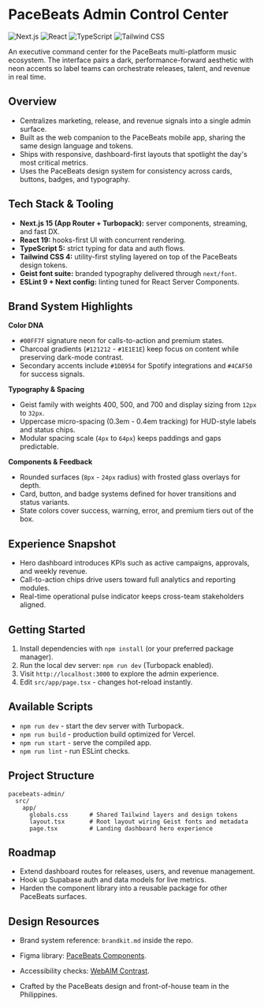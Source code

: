 # PaceBeats Admin Control Center

![Next.js](https://img.shields.io/badge/Next.js-15-black?logo=nextdotjs&style=flat-square) ![React](https://img.shields.io/badge/React-19-61dafb?logo=react&style=flat-square) ![TypeScript](https://img.shields.io/badge/TypeScript-5-3178c6?logo=typescript&style=flat-square) ![Tailwind CSS](https://img.shields.io/badge/Tailwind_CSS-4-38bdf8?logo=tailwindcss&style=flat-square)

An executive command center for the PaceBeats multi-platform music ecosystem. The interface pairs a dark, performance-forward aesthetic with neon accents so label teams can orchestrate releases, talent, and revenue in real time.

## Overview
- Centralizes marketing, release, and revenue signals into a single admin surface.
- Built as the web companion to the PaceBeats mobile app, sharing the same design language and tokens.
- Ships with responsive, dashboard-first layouts that spotlight the day's most critical metrics.
- Uses the PaceBeats design system for consistency across cards, buttons, badges, and typography.

## Tech Stack & Tooling
- **Next.js 15 (App Router + Turbopack):** server components, streaming, and fast DX.
- **React 19:** hooks-first UI with concurrent rendering.
- **TypeScript 5:** strict typing for data and auth flows.
- **Tailwind CSS 4:** utility-first styling layered on top of the PaceBeats design tokens.
- **Geist font suite:** branded typography delivered through `next/font`.
- **ESLint 9 + Next config:** linting tuned for React Server Components.

## Brand System Highlights
**Color DNA**
- `#00FF7F` signature neon for calls-to-action and premium states.
- Charcoal gradients (`#121212` - `#1E1E1E`) keep focus on content while preserving dark-mode contrast.
- Secondary accents include `#1DB954` for Spotify integrations and `#4CAF50` for success signals.

**Typography & Spacing**
- Geist family with weights 400, 500, and 700 and display sizing from `12px` to `32px`.
- Uppercase micro-spacing (0.3em - 0.4em tracking) for HUD-style labels and status chips.
- Modular spacing scale (`4px` to `64px`) keeps paddings and gaps predictable.

**Components & Feedback**
- Rounded surfaces (`8px` - `24px` radius) with frosted glass overlays for depth.
- Card, button, and badge systems defined for hover transitions and status variants.
- State colors cover success, warning, error, and premium tiers out of the box.

## Experience Snapshot
- Hero dashboard introduces KPIs such as active campaigns, approvals, and weekly revenue.
- Call-to-action chips drive users toward full analytics and reporting modules.
- Real-time operational pulse indicator keeps cross-team stakeholders aligned.

## Getting Started
1. Install dependencies with `npm install` (or your preferred package manager).
2. Run the local dev server: `npm run dev` (Turbopack enabled).
3. Visit `http://localhost:3000` to explore the admin experience.
4. Edit `src/app/page.tsx` - changes hot-reload instantly.

## Available Scripts
- `npm run dev` - start the dev server with Turbopack.
- `npm run build` - production build optimized for Vercel.
- `npm run start` - serve the compiled app.
- `npm run lint` - run ESLint checks.

## Project Structure
```
pacebeats-admin/
  src/
    app/
      globals.css      # Shared Tailwind layers and design tokens
      layout.tsx       # Root layout wiring Geist fonts and metadata
      page.tsx         # Landing dashboard hero experience
```

## Roadmap
- Extend dashboard routes for releases, users, and revenue management.
- Hook up Supabase auth and data models for live metrics.
- Harden the component library into a reusable package for other PaceBeats surfaces.

## Design Resources
- Brand system reference: `brandkit.md` inside the repo.
- Figma library: [PaceBeats Components](https://figma.com/pacebeats).
- Accessibility checks: [WebAIM Contrast](https://webaim.org/resources/contrastchecker/).

- Crafted by the PaceBeats design and front-of-house team in the Philippines.

